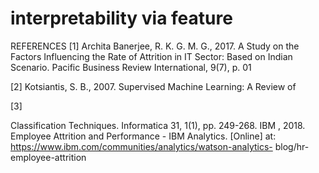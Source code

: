 # interpretability via feature

REFERENCES [1] Archita Banerjee, R. K. G. M. G., 2017. A Study on the Factors Influencing the Rate of Attrition in IT Sector: Based on Indian Scenario. Pacific Business Review International, 9(7), p. 01

[2] Kotsiantis, S. B., 2007. Supervised Machine Learning: A Review of

[3]

Classification Techniques. Informatica 31, 1(1), pp. 249-268. IBM , 2018. Employee Attrition and Performance - IBM Analytics. [Online] at: https://www.ibm.com/communities/analytics/watson-analytics- blog/hr-employee-attrition